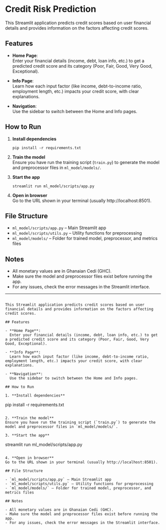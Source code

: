 # Credit Risk Prediction

This Streamlit application predicts credit scores based on user financial details and provides information on the factors affecting credit scores.

## Features

- **Home Page**:  
  Enter your financial details (income, debt, loan info, etc.) to get a predicted credit score and its category (Poor, Fair, Good, Very Good, Exceptional).

- **Info Page**:  
  Learn how each input factor (like income, debt-to-income ratio, employment length, etc.) impacts your credit score, with clear explanations.

- **Navigation**:  
  Use the sidebar to switch between the Home and Info pages.

## How to Run

1. **Install dependencies**  
   ```
   pip install -r requirements.txt
   ```

2. **Train the model**  
   Ensure you have run the training script (`train.py`) to generate the model and preprocessor files in `ml_model/models/`.

3. **Start the app**  
   ```
   streamlit run ml_model/scripts/app.py
   ```

4. **Open in browser**  
   Go to the URL shown in your terminal (usually http://localhost:8501).

## File Structure

- `ml_model/scripts/app.py` – Main Streamlit app
- `ml_model/scripts/utils.py` – Utility functions for preprocessing
- `ml_model/models/` – Folder for trained model, preprocessor, and metrics files

## Notes

- All monetary values are in Ghanaian Cedi (GHC).
- Make sure the model and preprocessor files exist before running the app.
- For any issues, check the error messages in the Streamlit interface.

---
```# Credit Risk Prediction

This Streamlit application predicts credit scores based on user financial details and provides information on the factors affecting credit scores.

## Features

- **Home Page**:  
  Enter your financial details (income, debt, loan info, etc.) to get a predicted credit score and its category (Poor, Fair, Good, Very Good, Exceptional).

- **Info Page**:  
  Learn how each input factor (like income, debt-to-income ratio, employment length, etc.) impacts your credit score, with clear explanations.

- **Navigation**:  
  Use the sidebar to switch between the Home and Info pages.

## How to Run

1. **Install dependencies**  
   ```
   pip install -r requirements.txt
   ```

2. **Train the model**  
   Ensure you have run the training script (`train.py`) to generate the model and preprocessor files in `ml_model/models/`.

3. **Start the app**  
   ```
   streamlit run ml_model/scripts/app.py
   ```

4. **Open in browser**  
   Go to the URL shown in your terminal (usually http://localhost:8501).

## File Structure

- `ml_model/scripts/app.py` – Main Streamlit app
- `ml_model/scripts/utils.py` – Utility functions for preprocessing
- `ml_model/models/` – Folder for trained model, preprocessor, and metrics files

## Notes

- All monetary values are in Ghanaian Cedi (GHC).
- Make sure the model and preprocessor files exist before running the app.
- For any issues, check the error messages in the Streamlit interface.
